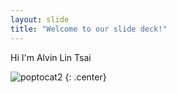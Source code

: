 ```yaml
---
layout: slide
title: "Welcome to our slide deck!"
---
```


Hi I'm Alvin Lin Tsai

![poptocat2](https://octodex.github.com/images/poptocat_v2.png)
{: .center}
